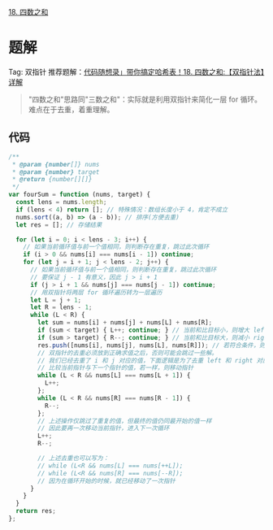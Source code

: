 [18. 四数之和](https://leetcode-cn.com/problems/4sum/)

# 题解
Tag: 双指针
推荐题解：[代码随想录」带你搞定哈希表！18. 四数之和:【双指针法】详解](https://leetcode-cn.com/problems/4sum/solution/18-si-shu-zhi-he-shuang-zhi-zhen-fa-xian-g2dj/)

> "四数之和"思路同"三数之和"：实际就是利用双指针来简化一层 for 循环。难点在于去重，着重理解。

## 代码
```js
/**
 * @param {number[]} nums
 * @param {number} target
 * @return {number[][]}
 */
var fourSum = function (nums, target) {
  const lens = nums.length;
  if (lens < 4) return []; // 特殊情况：数组长度小于 4，肯定不成立
  nums.sort((a, b) => (a - b)); // 排序(方便去重)
  let res = []; // 存储结果

  for (let i = 0; i < lens - 3; i++) {
    // 如果当前循环值与前一个值相同，则判断存在重复，跳过此次循环
    if (i > 0 && nums[i] === nums[i - 1]) continue;
    for (let j = i + 1; j < lens - 2; j++) {
      // 如果当前循环值与前一个值相同，则判断存在重复，跳过此次循环
      // 要保证 j - 1 有意义，因此 j > i + 1
      if (j > i + 1 && nums[j] === nums[j - 1]) continue;
      // 用双指针将两层 for 循环遍历转为一层遍历
      let L = j + 1;
      let R = lens - 1;
      while (L < R) {
        let sum = nums[i] + nums[j] + nums[L] + nums[R];
        if (sum < target) { L++; continue; } // 当前和比目标小，则增大 left 取值
        if (sum > target) { R--; continue; } // 当前和比目标大，则减小 right 取值
        res.push([nums[i], nums[j], nums[L], nums[R]]); // 若符合条件，则添加至结果数组
        // 双指针的去重必须放到正确求值之后，否则可能会跳过一些解。
        // 我们已经去重了 i 和 j 对应的值，下面逻辑是为了去重 left 和 right 对应的值
        // 比较当前指针与下一个指针的值，若一样，则移动指针
        while (L < R && nums[L] === nums[L + 1]) {
          L++;
        };
        while (L < R && nums[R] === nums[R - 1]) {
          R--;
        };
        // 上述操作仅跳过了重复的值，但最终的值仍同最开始的值一样
        // 因此要再一次移动当前指针，进入下一次循环
        L++;
        R--;

        // 上述去重也可以写为：
        // while (L<R && nums[L] === nums[++L]);
        // while (L<R && nums[R] === nums[--R]);
        // 因为在循环开始的时候，就已经移动了一次指针
      }
    }
  }
  return res;
};
```